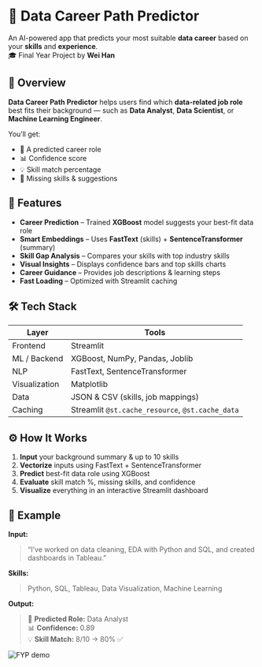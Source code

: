 # 🔮 Data Career Path Predictor

An AI-powered app that predicts your most suitable **data career** based on your **skills** and **experience**.  
🎓 Final Year Project by **Wei Han**


## 🧩 Overview

**Data Career Path Predictor** helps users find which **data-related job role** best fits their background — such as **Data Analyst**, **Data Scientist**, or **Machine Learning Engineer**.

You’ll get:
- 🎯 A predicted career role  
- 📊 Confidence score  
- 💡 Skill match percentage  
- 🧠 Missing skills & suggestions  


## 🚀 Features

- **Career Prediction** – Trained **XGBoost** model suggests your best-fit data role  
- **Smart Embeddings** – Uses **FastText** (skills) + **SentenceTransformer** (summary)  
- **Skill Gap Analysis** – Compares your skills with top industry skills  
- **Visual Insights** – Displays confidence bars and top skills charts  
- **Career Guidance** – Provides job descriptions & learning steps  
- **Fast Loading** – Optimized with Streamlit caching  


## 🛠️ Tech Stack

| Layer | Tools |
|-------|-------|
| Frontend | Streamlit |
| ML / Backend | XGBoost, NumPy, Pandas, Joblib |
| NLP | FastText, SentenceTransformer |
| Visualization | Matplotlib |
| Data | JSON & CSV (skills, job mappings) |
| Caching | Streamlit `@st.cache_resource`, `@st.cache_data` |


## ⚙️ How It Works

1. **Input** your background summary & up to 10 skills  
2. **Vectorize** inputs using FastText + SentenceTransformer  
3. **Predict** best-fit data role using XGBoost  
4. **Evaluate** skill match %, missing skills, and confidence  
5. **Visualize** everything in an interactive Streamlit dashboard  


## 🧠 Example

**Input:**  
> “I’ve worked on data cleaning, EDA with Python and SQL, and created dashboards in Tableau.”

**Skills:**  
> Python, SQL, Tableau, Data Visualization, Machine Learning  

**Output:**  
> 🎯 **Predicted Role:** Data Analyst  
> 📊 **Confidence:** 0.89  
> 💡 **Skill Match:** 8/10 → 80% ✅


![FYP demo](https://github.com/M4lcolmT/FYP-Machine-Learning/blob/main/FYP_demo.gif?raw=true)
